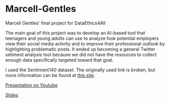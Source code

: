 # Marcell-Gentles
Marcell Gentles' final project for DataEthics4All

The main goal of this project was to develop an AI-based tool that teenagers and young adults can use to analyze how potential employers view their social media activity and to improve their professional outlook by highlighting problematic posts. It ended up becoming a general Twitter setiment analysis tool because we did not have the resources to collect enough data specifically targeted toward that goal.

I used the Sentiment140 dataset. The originally used link is broken, but more information can be found at [this site](https://www.kaggle.com/datasets/kazanova/sentiment140).

[Presentation on Youtube](https://youtu.be/i1tnwrSthWc?feature=shared&t=2019)

[Slides](https://docs.google.com/presentation/d/1Cy17UIGUvi17R3jiwGgE7cYN2M9BvxxkCJNQYgpKp34/edit?usp=sharing)